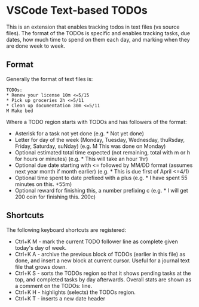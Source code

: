 # VSCode Text-based TODOs

This is an extension that enables tracking todos in text files (vs source files). The
format of the TODOs is specific and enables tracking tasks, due dates, how much time
to spend on them each day, and marking when they are done week to week.

## Format

Generally the format of text files is:

```
TODOs:
* Renew your license 10m <=5/15
* Pick up groceries 2h <=5/11
* Clean up documentation 30m <=5/11
M Make bed
```

Where a TODO region starts with TODOs and has followers of the format:
* Asterisk for a task not yet done (e.g. * Not yet done)
* Letter for day of the week (Monday, Tuesday, Wednesday, thuRsday, Friday, Saturday, suNday) (e.g. M This was done on Monday)
* Optional estimated total time expected (not remaining, total with m or h for hours or minutes) (e.g. * This will take an hour 1hr)
* Optional due date starting with <= followed by MM/DD format (assumes next year month if month earlier) (e.g. * This is due first of April <=4/1)
* Optional time spent to date prefixed with a plus (e.g. * I have spent 55 minutes on this. +55m)
* Optional reward for finishing this, a number prefixing c (e.g. * I will get 200 coin for finishing this. 200c)

## Shortcuts

The following keyboard shortcuts are registered:
* Ctrl+K M - mark the current TODO follower line as complete given today's day of week.
* Ctrl+K A - archive the previous block of TODOs (earlier in this file) as done,
  and insert a new block at current cursor. Useful for a journal text file that grows down.
* Ctrl+K S - sorts the TODOs region so that it shows pending tasks at the top, and completed
  tasks by day afterwards. Overall stats are shown as a comment on the
  TODOs: line.
* Ctrl+K H - highlights (selects) the TODOs region.
* Ctrl+K T - inserts a new date header
